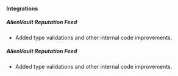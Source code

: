 
#### Integrations
##### AlienVault Reputation Feed
- Added type validations and other internal code improvements.
##### AlienVault Reputation Feed
- Added type validations and other internal code improvements.
